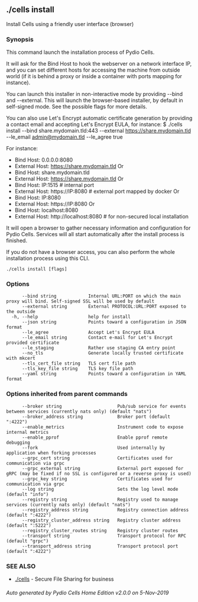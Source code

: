 ## ./cells install

Install Cells using a friendly user interface (browser)

### Synopsis

This command launch the installation process of Pydio Cells.

 It will ask for the Bind Host to hook the webserver on a network interface IP, and you can set different hosts for accessing
 the machine from outside world (if it is behind a proxy or inside a container with ports mapping for instance).
 
 You can launch this installer in non-interactive mode by providing --bind and --external. This will launch the browser-based
 installer, by default in self-signed mode. See the possible flags for more details.
 
 You can also use Let's Encrypt automatic certificate generation by providing a contact email and accepting Let's Encrypt EULA, for instance:
 $ ./cells install --bind share.mydomain.tld:443 --external https://share.mydomain.tld --le_email admin@mydomain.tld --le_agree true

 For instance:
 - Bind Host: 0.0.0.0:8080
 - External Host: https://share.mydomain.tld
 Or
 - Bind Host: share.mydomain.tld
 - External Host: https://share.mydomain.tld
 Or
 - Bind Host: IP:1515       # internal port
 - External Host: https://IP:8080   # external port mapped by docker
 Or
 - Bind Host: IP:8080
 - External Host: https://IP:8080
 Or
 - Bind Host: localhost:8080
 - External Host: http://localhost:8080  # for non-secured local installation

 It will open a browser to gather necessary information and configuration for Pydio Cells. 
 Services will all start automatically after the install process is finished.
 
 If you do not have a browser access, you can also perform the whole installation process using this CLI.

 

```
./cells install [flags]
```

### Options

```
      --bind string            Internal URL:PORT on which the main proxy will bind. Self-signed SSL will be used by default
      --external string        External PROTOCOL:URL:PORT exposed to the outside
  -h, --help                   help for install
      --json string            Points toward a configuration in JSON format
      --le_agree               Accept Let's Encrypt EULA
      --le_email string        Contact e-mail for Let's Encrypt provided certificate
      --le_staging             Rather use staging CA entry point
      --no_tls                 Generate locally trusted certificate with mkcert
      --tls_cert_file string   TLS cert file path
      --tls_key_file string    TLS key file path
      --yaml string            Points toward a configuration in YAML format
```

### Options inherited from parent commands

```
      --broker string                     Pub/sub service for events between services (currently nats only) (default "nats")
      --broker_address string             Broker port (default ":4222")
      --enable_metrics                    Instrument code to expose internal metrics
      --enable_pprof                      Enable pprof remote debugging
      --fork                              Used internally by application when forking processes
      --grpc_cert string                  Certificates used for communication via grpc
      --grpc_external string              External port exposed for gRPC (may be fixed if no SSL is configured or a reverse proxy is used)
      --grpc_key string                   Certificates used for communication via grpc
      --log string                        Sets the log level mode (default "info")
      --registry string                   Registry used to manage services (currently nats only) (default "nats")
      --registry_address string           Registry connection address (default ":4222")
      --registry_cluster_address string   Registry cluster address (default ":5222")
      --registry_cluster_routes string    Registry cluster routes
      --transport string                  Transport protocol for RPC (default "grpc")
      --transport_address string          Transport protocol port (default ":4222")
```

### SEE ALSO

* [./cells](./cells)	 - Secure File Sharing for business

###### Auto generated by Pydio Cells Home Edition v2.0.0 on 5-Nov-2019
